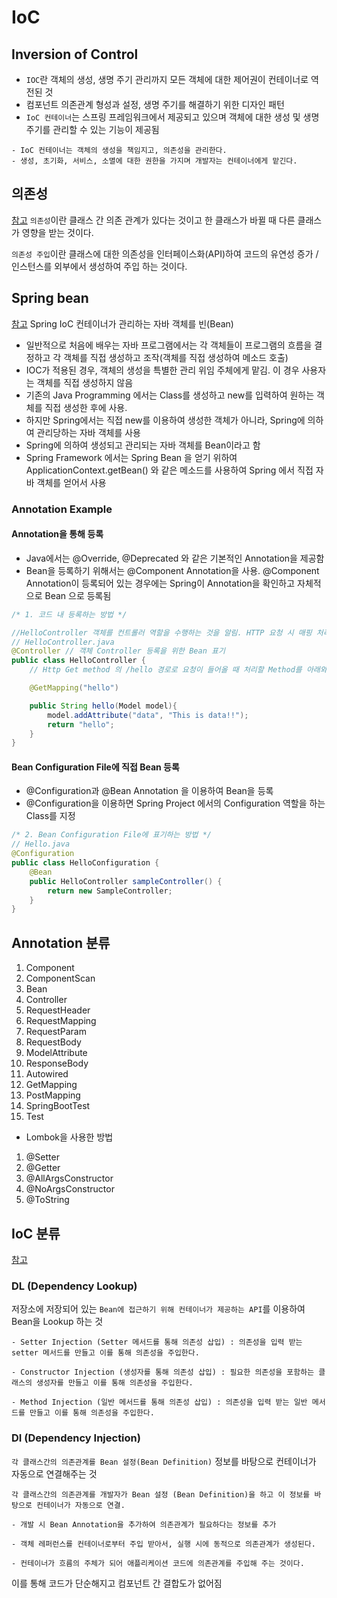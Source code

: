 # IoC

## Inversion of Control
- `IOC`란 객체의 생성, 생명 주기 관리까지 모든 객체에 대한 제어권이 컨테이너로 역전된 것
- 컴포넌트 의존관계 형성과 설정, 생명 주기를 해결하기 위한 디자인 패턴
- `IoC 컨테이너`는 스프링 프레임워크에서 제공되고 있으며 객체에 대한 생성 및 생명 주기를 관리할 수 있는 기능이 제공됨
  
```
- IoC 컨테이너는 객체의 생성을 책임지고, 의존성을 관리한다.
- 생성, 초기화, 서비스, 소멸에 대한 권한을 가지며 개발자는 컨테이너에게 맡긴다.
```
## 의존성
[참고](https://kotlinworld.com/64)
`의존성`이란 클래스 간 의존 관계가 있다는 것이고 한 클래스가 바뀔 때 다른 클래스가 영향을 받는 것이다.

`의존성 주입`이란 클래스에 대한 의존성을 인터페이스화(API)하여 코드의 유연성 증가 / 인스턴스를 외부에서 생성하여 주입 하는 것이다.

## Spring bean
[참고](https://melonicedlatte.com/2021/07/11/232800.html)
Spring IoC 컨테이너가 관리하는 자바 객체를 빈(Bean)
- 일반적으로 처음에 배우는 자바 프로그램에서는 각 객체들이 프로그램의 흐름을 결정하고 각 객체를 직접 생성하고 조작(객체를 직접 생성하여 메소드 호출)
- IOC가 적용된 경우, 객체의 생성을 특별한 관리 위임 주체에게 맡김. 이 경우 사용자는 객체를 직접 생성하지 않음
- 기존의 Java Programming 에서는 Class를 생성하고 new를 입력하여 원하는 객체를 직접 생성한 후에 사용.
- 하지만 Spring에서는 직접 new를 이용하여 생성한 객체가 아니라, Spring에 의하여 관리당하는 자바 객체를 사용 
- Spring에 의하여 생성되고 관리되는 자바 객체를 Bean이라고 함 
- Spring Framework 에서는 Spring Bean 을 얻기 위하여 ApplicationContext.getBean() 와 같은 메소드를 사용하여 Spring 에서 직접 자바 객체를 얻어서 사용

### Annotation Example
#### Annotation을 통해 등록
- Java에서는 @Override, @Deprecated 와 같은 기본적인 Annotation을 제공함
- Bean을 등록하기 위해서는 @Component Annotation을 사용. @Component Annotation이 등록되어 있는 경우에는 Spring이 Annotation을 확인하고 자체적으로 Bean 으로 등록됨
```java
/* 1. 코드 내 등록하는 방법 */

//HelloController 객체를 컨트롤러 역할을 수행하는 것을 알림. HTTP 요청 시 매핑 처리에 동작시키기 위한 코드
// HelloController.java
@Controller // 객체 Controller 등록을 위한 Bean 표기
public class HelloController {
    // Http Get method 의 /hello 경로로 요청이 들어올 때 처리할 Method를 아래와 같이 @GetMapping Annotation을 사용하여 Mapping을 사용할 수 있습니다.

    @GetMapping("hello")

    public String hello(Model model){
        model.addAttribute("data", "This is data!!");
        return "hello";
    }
}
```


#### Bean Configuration File에 직접 Bean 등록
- @Configuration과 @Bean Annotation 을 이용하여 Bean을 등록
- @Configuration을 이용하면 Spring Project 에서의 Configuration 역할을 하는 Class를 지정
```java
/* 2. Bean Configuration File에 표기하는 방법 */
// Hello.java
@Configuration
public class HelloConfiguration {
    @Bean
    public HelloController sampleController() {
        return new SampleController;
    }
}
```
## Annotation 분류

1. Component
2. ComponentScan
3. Bean
4. Controller
5. RequestHeader
6. RequestMapping
7. RequestParam
8. RequestBody
9. ModelAttribute
10. ResponseBody
11. Autowired
12. GetMapping
13. PostMapping
14. SpringBootTest
15. Test

- Lombok을 사용한 방법
1. @Setter
2. @Getter
3. @AllArgsConstructor
4. @NoArgsConstructor
5. @ToString


## IoC 분류
[참고](https://webcache.googleusercontent.com/search?q=cache:m8XnkIb-RjsJ:https://dog-developers.tistory.com/12&cd=2&hl=ko&ct=clnk&gl=kr)

### DL (Dependency Lookup)
저장소에 저장되어 있는 `Bean에 접근하기 위해 컨테이너가 제공하는 API`를 이용하여 Bean을 Lookup 하는 것
```
- Setter Injection (Setter 메서드를 통해 의존성 삽입) : 의존성을 입력 받는 setter 메서드를 만들고 이를 통해 의존성을 주입한다.

- Constructor Injection (생성자를 통해 의존성 삽입) : 필요한 의존성을 포함하는 클래스의 생성자를 만들고 이를 통해 의존성을 주입한다.

- Method Injection (일반 메서드를 통해 의존성 삽입) : 의존성을 입력 받는 일반 메서드를 만들고 이를 통해 의존성을 주입한다.
```


### DI (Dependency Injection)
`각 클래스간의 의존관계를 Bean 설정(Bean Definition)` 정보를 바탕으로 컨테이너가 자동으로 연결해주는 것
```
각 클래스간의 의존관계를 개발자가 Bean 설정 (Bean Definition)을 하고 이 정보를 바탕으로 컨테이너가 자동으로 연결.

- 개발 시 Bean Annotation을 추가하여 의존관계가 필요하다는 정보를 추가

- 객체 레퍼런스를 컨테이너로부터 주입 받아서, 실행 시에 동적으로 의존관계가 생성된다.

- 컨테이너가 흐름의 주체가 되어 애플리케이션 코드에 의존관계를 주입해 주는 것이다.
```

이를 통해 코드가 단순해지고 컴포넌트 간 결합도가 없어짐
